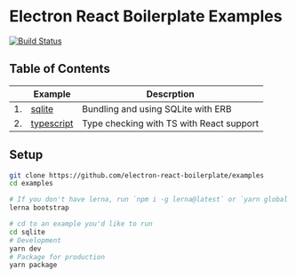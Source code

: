 # Electron React Boilerplate Examples

[![Build Status](https://travis-ci.com/electron-react-boilerplate/examples.svg?branch=master)](https://travis-ci.com/electron-react-boilerplate/examples)

## Table of Contents

|  | Example | Descrption |
| --- | --- | --- |
| 1.|  [sqlite](https://github.com/electron-react-boilerplate/examples/tree/master/examples/sqlite) | Bundling and using SQLite with ERB |
| 2.|  [typescript](https://github.com/electron-react-boilerplate/examples/tree/master/examples/typescript) | Type checking with TS with React support |


## Setup

```bash
git clone https://github.com/electron-react-boilerplate/examples
cd examples

# If you don't have lerna, run `npm i -g lerna@latest` or `yarn global add lerna@latest`
lerna bootstrap

# cd to an example you'd like to run
cd sqlite
# Development
yarn dev
# Package for production
yarn package
```
